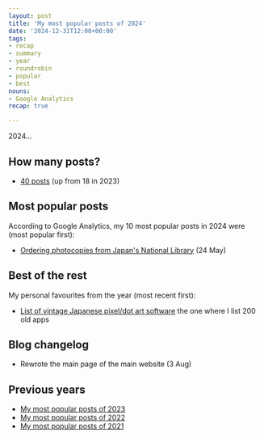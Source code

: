 ```yaml
---
layout: post
title: 'My most popular posts of 2024'
date: '2024-12-31T12:00+00:00'
tags:
- recap
- summary
- year
- roundrobin
- popular
- best
nouns:
- Google Analytics
recap: true

---
```


2024...

## How many posts?
- [40 posts](/search/?q=2023) (up from 18 in 2023)

## Most popular posts
According to Google Analytics, my 10 most popular posts in 2024 were (most popular first):
- [Ordering photocopies from Japan's National Library](/2023/05/24/ordering-photocopies-from-japans-national-library/) (24 May) <!-- 3K -->

## Best of the rest
My personal favourites from the year (most recent first):
- [List of vintage Japanese pixel/dot art software](/2023/10/21/list-of-vintage-japanese-pixel-dot-art-software/) the one where I list 200 old apps

## Blog changelog
- Rewrote the main page of the main website (3 Aug)

## Previous years
- [My most popular posts of 2023](/2022/12/27/my-most-popular-posts-of-the-year/)
- [My most popular posts of 2022](/2022/12/31/my-most-popular-posts-of-the-year/)
- [My most popular posts of 2021](/2021/12/31/my-most-popular-posts-of-the-year/)
